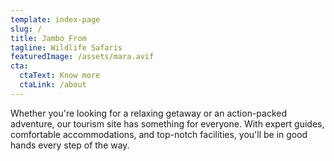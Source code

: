 ```yaml
---
template: index-page
slug: /
title: Jambo From
tagline: Wildlife Safaris
featuredImage: /assets/mara.avif
cta:
  ctaText: Know more
  ctaLink: /about
---
```


Whether you're looking for a relaxing getaway or an action-packed adventure, our tourism site has something for everyone. With expert guides, comfortable accommodations, and top-notch facilities, you'll be in good hands every step of the way.